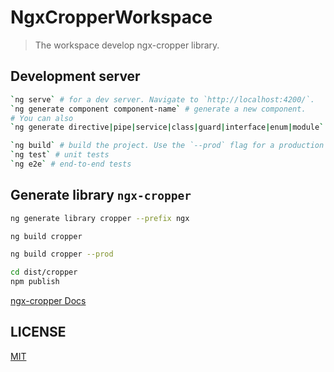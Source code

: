 # NgxCropperWorkspace

> The workspace develop ngx-cropper library.

## Development server

```bash
`ng serve` # for a dev server. Navigate to `http://localhost:4200/`.
`ng generate component component-name` # generate a new component.
# You can also
`ng generate directive|pipe|service|class|guard|interface|enum|module`.

`ng build` # build the project. Use the `--prod` flag for a production build.
`ng test` # unit tests
`ng e2e` # end-to-end tests
```

## Generate library ```ngx-cropper```

```bash
ng generate library cropper --prefix ngx

ng build cropper

ng build cropper --prod

cd dist/cropper
npm publish
```

[ngx-cropper Docs](./projects/cropper/README.md)

## LICENSE

[MIT](./LICENSE)
